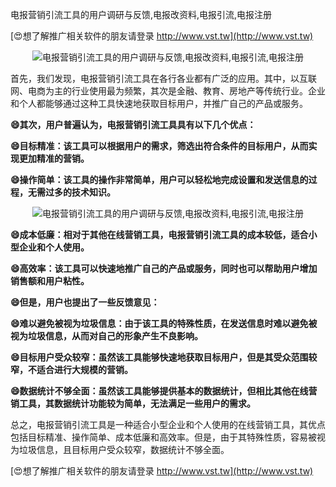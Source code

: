 电报营销引流工具的用户调研与反馈,电报改资料,电报引流,电报注册

[😍想了解推广相关软件的朋友请登录 http://www.vst.tw](http://www.vst.tw)

 <center><img src="https://vst.tw/MP4/tuiguang/png/3.png" alt="电报营销引流工具的用户调研与反馈,电报改资料,电报引流,电报注册"></center>

首先，我们发现，电报营销引流工具在各行各业都有广泛的应用。其中，以互联网、电商为主的行业使用最为频繁，其次是金融、教育、房地产等传统行业。企业和个人都能够通过这种工具快速地获取目标用户，并推广自己的产品或服务。

**😄其次，用户普遍认为，电报营销引流工具具有以下几个优点：**

**😄目标精准：该工具可以根据用户的需求，筛选出符合条件的目标用户，从而实现更加精准的营销。**

**😄操作简单：该工具的操作非常简单，用户可以轻松地完成设置和发送信息的过程，无需过多的技术知识。**

 <center><img src="https://vst.tw/MP4/tuiguang/png/5.png" alt="电报营销引流工具的用户调研与反馈,电报改资料,电报引流,电报注册"></center>

**😄成本低廉：相对于其他在线营销工具，电报营销引流工具的成本较低，适合小型企业和个人使用。**

**😄高效率：该工具可以快速地推广自己的产品或服务，同时也可以帮助用户增加销售额和用户粘性。**

**😄但是，用户也提出了一些反馈意见：**

**😄难以避免被视为垃圾信息：由于该工具的特殊性质，在发送信息时难以避免被视为垃圾信息，从而对自己的形象产生不良影响。**

**😄目标用户受众较窄：虽然该工具能够快速地获取目标用户，但是其受众范围较窄，不适合进行大规模的营销。**

**😄数据统计不够全面：虽然该工具能够提供基本的数据统计，但相比其他在线营销工具，其数据统计功能较为简单，无法满足一些用户的需求。**

总之，电报营销引流工具是一种适合小型企业和个人使用的在线营销工具，其优点包括目标精准、操作简单、成本低廉和高效率。但是，由于其特殊性质，容易被视为垃圾信息，且目标用户受众较窄，数据统计不够全面。

[😍想了解推广相关软件的朋友请登录 http://www.vst.tw](http://www.vst.tw)



